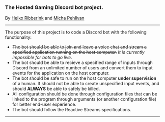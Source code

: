 ### The Hosted Gaming Discord bot project.
By [Heiko Ribberink](https://github.com/HeikoRibberink) and [Micha Pehlivan](https://github.com/MichaPehlivan)

---

The purpose of this project is to code a Discord bot with the following functionality:

- ~~The bot should be able to join and leave a voice chat and stream a specified application running on the host computer.~~ *It is currently impossible for bots to go live.*
- The bot should be able to recieve a specified range of inputs through Discord from an unlimited number of users and convert them to input events for the application on the host computer.
- The bot should be safe to run on the host computer **under supervision** of a human. It should not be able to create unspecified input events, and should **ALWAYS** be able to safely be killed.
- All configuration should be done through configuration files that can be linked to the program through arguments (or another configuration file) for better end-user experience.
- The bot should follow the Reactive Streams specifications.

---


